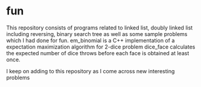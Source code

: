 # fun
This repository consists of programs related to linked list, doubly linked list including reversing, binary search tree as 
well as some sample problems which I had done for fun. 
em_binomial is a C++ implementation of a expectation maximization algorithm for 2-dice problem
dice_face calculates the expected number of dice throws before each face is obtained at least once.

I keep on adding to this repository as I come across new interesting problems
